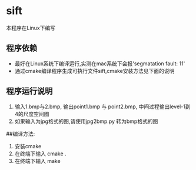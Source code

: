 # sift
本程序在Linux下编写
## 程序依赖
- 最好在Linux系统下编译运行,实测在mac系统下会报'segmatation fault: 11'
- 通过cmake编译程序生成可执行文件sift,cmake安装方法见下面的说明
## 程序运行说明
1. 输入1.bmp与2.bmp, 输出point1.bmp 与 point2.bmp, 中间过程输出level-1到4的尺度空间图
2. 如果输入为jpg格式的图,请使用jpg2bmp.py 转为bmp格式的图

##编译方法:
1. 安装cmake
2. 在终端下输入 cmake .
3. 在终端下输入 make
